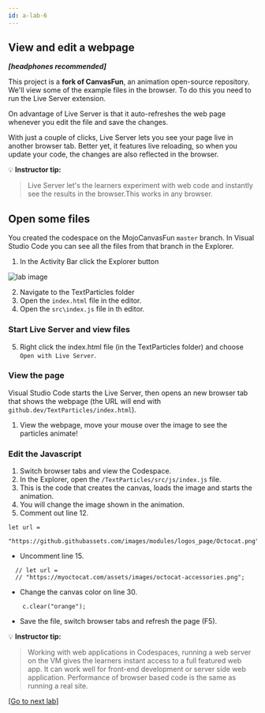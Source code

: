 ```yaml
---
id: a-lab-6
---
```

## View and edit a webpage

***[headphones recommended]***

This project is a **fork of CanvasFun**, an animation open-source repository.  We'll view some of the example files in the browser. To do this you need to run the Live Server extension.

On advantage of Live Server is that it auto-refreshes the web page whenever you edit the file and save the changes.

With just a couple of clicks, Live Server lets you see your page live in another browser tab. Better yet, it features live reloading, so when you update your code, the changes are also reflected in the browser.

💡 **Instructor tip:**

>Live Server let's the learners experiment with web code and instantly see the results in the browser.This works in any browser.

## Open some files

You created the codespace on the MojoCanvasFun `master` branch. In Visual Studio Code you can see all the files from that branch in the Explorer.

1. In the Activity Bar click the Explorer button
<img src='/assets/img/a-lab-10.png' alt="lab image" class="img-lab" >

2. Navigate to the TextParticles folder
3. Open the `index.html` file in the editor.
4. Open the `src\index.js` file in th editor.

### Start Live Server and view files

5. Right click the index.html file (in the TextParticles folder) and choose `Open with Live Server`.

### View the page

Visual Studio Code starts the Live Server, then opens an new browser tab that shows the webpage (the URL will end with `github.dev/TextParticles/index.html`).

1. View the webpage, move your mouse over the image to see the particles animate!


### Edit the Javascript
1. Switch browser tabs and view the Codespace.
2. In the Explorer, open the `/TextParticles/src/js/index.js` file.
3. This is the code that creates the canvas, loads the image and starts the animation.
4. You will change the image shown in the animation.
5. Comment out line 12.
   
```
let url =
    "https://github.githubassets.com/images/modules/logos_page/Octocat.png";
```

* Uncomment line 15.

```
  // let url =
  // "https://myoctocat.com/assets/images/octocat-accessories.png";

```
* Change the canvas color on line 30.

```
    c.clear("orange");
```

* Save the file, switch browser tabs and refresh the page (F5).

💡 **Instructor tip:**

> Working with web applications in Codespaces, running a web server on the VM gives the learners instant access to a full featured web app. It can work well for front-end development or server side web application. Performance of browser based code is the same as running a real site.


[<a href="/walt/lab-7.html">Go to next lab</a>]